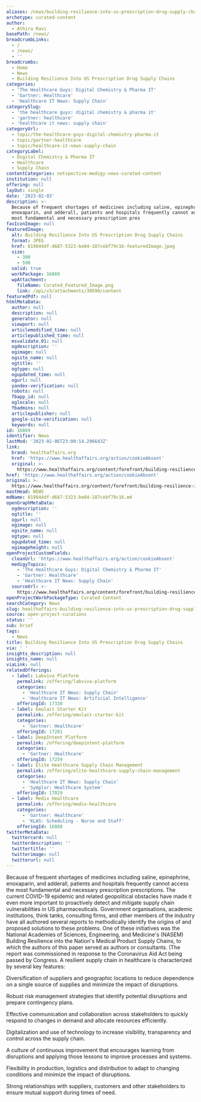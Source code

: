 ```yaml
---
aliases: /news/building-resilience-into-us-prescription-drug-supply-chains
archetype: curated-content
author:
  - Athira Ravi
basePath: /news/
breadcrumbLinks:
  - /
  - /news/
  - ''
breadcrumbs:
  - Home
  - News
  - Building Resilience Into US Prescription Drug Supply Chains
categories:
  - 'The Healthcare Guys: Digital Chemistry & Pharma IT'
  - 'Gartner: Healthcare'
  - 'Healthcare IT News: Supply Chain'
categorySlug:
  - 'the healthcare guys: digital chemistry & pharma it'
  - 'gartner: healthcare'
  - 'healthcare it news: supply chain'
categoryUrl:
  - topic/the-healthcare-guys-digital-chemistry-pharma-it
  - topic/gartner-healthcare
  - topic/healthcare-it-news-supply-chain
categoryLabel:
  - Digital Chemistry & Pharma IT
  - Healthcare
  - Supply Chain
contentCategories: netspective-medigy-news-curated-content
institution: null
offering: null
layOut: single
date: '2023-02-03'
description: >-
  Because of frequent shortages of medicines including saline, epinephrine,
  enoxaparin, and adderall, patients and hospitals frequently cannot access the
  most fundamental and necessary prescription pres
favIconImage: null
featuredImage:
  alt: Building Resilience Into US Prescription Drug Supply Chains
  format: JPEG
  href: 819844df-d687-5323-be04-187cebf79c16-featuredImage.jpeg
  size:
    - 300
    - 590
  valid: true
  workPackage: 16869
  wpAttachment:
    fileName: Curated_Featured_Image.png
    link: /api/v3/attachments/30590/content
featuredPdf: null
htmlMetaData:
  author: null
  description: null
  generator: null
  viewport: null
  articlemodified_time: null
  articlepublished_time: null
  msvalidate.01: null
  ogdescription: ''
  ogimage: null
  ogsite_name: null
  ogtitle: ''
  ogtype: null
  ogupdated_time: null
  ogurl: null
  yandex-verification: null
  robots: null
  fbapp_id: null
  oglocale: null
  fbadmins: null
  articlepublisher: null
  google-site-verification: null
  keywords: null
id: 16869
identifier: News
lastMod: '2023-02-06T23:00:14.296643Z'
link:
  brand: healthaffairs.org
  href: 'https://www.healthaffairs.org/action/cookieAbsent'
  original: >-
    https://www.healthaffairs.org/content/forefront/building-resilience-into-us-prescription-drug-supply-chains
href: 'https://www.healthaffairs.org/action/cookieAbsent'
original: >-
  https://www.healthaffairs.org/content/forefront/building-resilience-into-us-prescription-drug-supply-chains
mastHead: NEWS
mdName: 819844df-d687-5323-be04-187cebf79c16.md
openGraphMetaData:
  ogdescription: ''
  ogtitle: ''
  ogurl: null
  ogimage: null
  ogsite_name: null
  ogtype: null
  ogupdated_time: null
  ogimageheight: null
openProjectCustomFields:
  cleanUrl: 'https://www.healthaffairs.org/action/cookieAbsent'
  medigyTopics:
    - 'The Healthcare Guys: Digital Chemistry & Pharma IT'
    - 'Gartner: Healthcare'
    - 'Healthcare IT News: Supply Chain'
  sourceUrl: >-
    https://www.healthaffairs.org/content/forefront/building-resilience-into-us-prescription-drug-supply-chains
openProjectWorkPackageType: Curated Content
searchCategory: News
slug: healthaffairs-building-resilience-into-us-prescription-drug-supply-chains
source: open-project-curations
status: ''
sub: brief
tags:
  - News
title: Building Resilience Into US Prescription Drug Supply Chains
via: ' '
insights_description: null
insights_name: null
viaLink: null
relatedOfferings:
  - label: Labviva Platform
    permalink: /offering/labviva-platform
    categories:
      - 'Healthcare IT News: Supply Chain'
      - 'Healthcare IT News: Artificial Intelligence'
    offeringId: 17330
  - label: Emulait Starter Kit
    permalink: /offering/emulait-starter-kit
    categories:
      - 'Gartner: Healthcare'
    offeringId: 17281
  - label: DeepIntent Platform
    permalink: /offering/deepintent-platform
    categories:
      - 'Gartner: Healthcare'
    offeringId: 17259
  - label: Elite Healthcare Supply Chain Management
    permalink: /offering/elite-healthcare-supply-chain-management
    categories:
      - 'Healthcare IT News: Supply Chain'
      - 'Symplur: Healthcare System'
    offeringId: 17029
  - label: Medix Healthcare
    permalink: /offering/medix-healthcare
    categories:
      - 'Gartner: Healthcare'
      - 'KLAS: Scheduling - Nurse and Staff'
    offeringId: 16888
twitterMetaData:
  twittercard: null
  twitterdescription: ''
  twittertitle: ''
  twitterimage: null
  twitterurl: null
---
```

<p>Because of frequent shortages of medicines including saline, epinephrine, enoxaparin, and adderall, patients and hospitals frequently cannot access the most fundamental and necessary prescription prescriptions. The current COVID-19 epidemic and related geopolitical obstacles have made it even more important to proactively detect and mitigate supply chain vulnerabilities in US pharmaceuticals. Government organisations, academic institutions, think tanks, consulting firms, and other members of the industry have all authored several reports to methodically identify the origins of and proposed solutions to these problems. One of these initiatives was the National Academies of Sciences, Engineering, and Medicine's (NASEM) Building Resilience into the Nation's Medical Product Supply Chains, to which the authors of this paper served as authors or consultants. (The report was commissioned in response to the Coronavirus Aid Act being passed by Congress.&nbsp;A resilient supply chain in healthcare is characterized by several key features:</p><p>Diversification of suppliers and geographic locations to reduce dependence on a single source of supplies and minimize the impact of disruptions.</p><p>Robust risk management strategies that identify potential disruptions and prepare contingency plans.</p><p>Effective communication and collaboration across stakeholders to quickly respond to changes in demand and allocate resources efficiently.</p><p>Digitalization and use of technology to increase visibility, transparency and control across the supply chain.</p><p>A culture of continuous improvement that encourages learning from disruptions and applying those lessons to improve processes and systems.</p><p>Flexibility in production, logistics and distribution to adapt to changing conditions and minimize the impact of disruptions.</p><p>Strong relationships with suppliers, customers and other stakeholders to ensure mutual support during times of need.</p><p>&nbsp;</p>